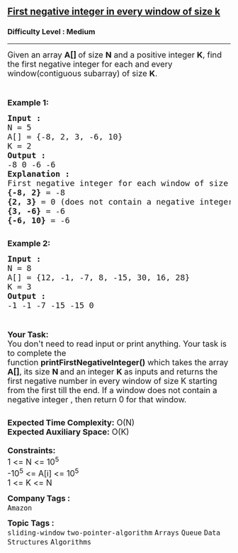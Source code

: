 <h2><a href="https://www.geeksforgeeks.org/problems/first-negative-integer-in-every-window-of-size-k3345/1?page=4&difficulty=Medium&status=unsolved&sortBy=submissions">First negative integer in every window of size k</a></h2><h3>Difficulty Level : Medium</h3><hr><div class="problems_problem_content__Xm_eO"><p><span style="font-size:18px">Given an array <strong>A[] </strong>of size <strong>N</strong> and a positive integer <strong>K</strong>, find the first negative integer for each and every window(contiguous subarray) of size <strong>K</strong>.</span></p>

<p>&nbsp;</p>

<p><span style="font-size:18px"><strong>Example 1:</strong></span></p>

<pre><span style="font-size:18px"><strong>Input : 
</strong>N = 5
A[] = {-8, 2, 3, -6, 10}
K = 2
<strong>Output : </strong>
-8 0 -6 -6
<strong>Explanation :</strong>
First negative integer for each window of size k
<strong>{-8, 2}</strong> = -8
<strong>{2, 3}</strong> = 0 (does not contain a negative integer)
<strong>{3, -6}</strong> = -6
<strong>{-6, 10}</strong> = -6</span></pre>

<div>&nbsp;</div>

<div><span style="font-size:18px"><strong>Example 2:</strong></span></div>

<pre><span style="font-size:18px"><strong>Input : </strong>
N = 8
A[] = {12, -1, -7, 8, -15, 30, 16, 28}
K = 3
<strong>Output :</strong>
-1 -1 -7 -15 -15 0 </span></pre>

<p>&nbsp;</p>

<p><span style="font-size:18px"><strong>Your Task:&nbsp;&nbsp;</strong><br>
You don't need to read input or print anything. Your task is to complete the function&nbsp;<strong>printFirstNegativeInteger()</strong>&nbsp;which takes the array <strong>A[]</strong>, its size <strong>N </strong>and an integer <strong>K </strong>as inputs and returns the first negative number in every window of size K&nbsp;starting from the first till the end. If a window does not contain a negative integer , then return 0 for that window.</span></p>

<p><br>
<span style="font-size:18px"><strong>Expected Time Complexity:</strong> O(N)<br>
<strong>Expected Auxiliary Space:</strong> O(K)<br>
<br>
<strong>Constraints:</strong><br>
1 &lt;= N &lt;= 10<sup>5</sup><br>
-10<sup>5</sup> &lt;= A[i] &lt;= 10<sup>5</sup><br>
1 &lt;= K &lt;= N</span></p>
</div><p><span style=font-size:18px><strong>Company Tags : </strong><br><code>Amazon</code>&nbsp;<br><p><span style=font-size:18px><strong>Topic Tags : </strong><br><code>sliding-window</code>&nbsp;<code>two-pointer-algorithm</code>&nbsp;<code>Arrays</code>&nbsp;<code>Queue</code>&nbsp;<code>Data Structures</code>&nbsp;<code>Algorithms</code>&nbsp;